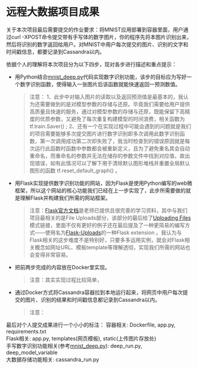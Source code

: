 # 远程大数据项目成果

关于本次项目最后需要提交的作业要求：将MNIST应用部署到容器里面，用户通过curl -XPOST命令提交带有手写体的数字图片，你的程序先将本图片识别出来，然后将识别的数字返回给用户。对MNIST中用户每次提交的图片、识别的文字和时间戳信息，都要记录到Cassandra以内。

依据个人的理解将本次项目分为以下四步，现对各步进行描述和重点提示：

- 用Python结合[mnist_deep.py](https://github.com/tensorflow/tensorflow/blob/r1.4/tensorflow/examples/tutorials/mnist/mnist_deep.py)代码实现数字识别功能，该步的目标应为写好一个数字识别函数，使得输入一张图片后该函数就能快速返回一预测数值。

	> 注意：
	1、此步中对输入图片的读取以及返回预测值是最基本的，我认为还需要做到的是对模型参数的存储与还原。毕竟我们需要给用户提供高质量且快速的服务，通过对模型参数的存储与还原，既能保留下高精度的优质参数，又避免了每次重复构建模型的时间浪费，相关函数为 tf.train.Saver() ; 
	2、还有一个在实现过程中可能会遇到的问题就是我们的项目需要能够多次提交图片进行数字识别即多次调用此数字识别函数，第一次调用成功第二次却失败了，我当时检查到的错误原因就是每次运行此函数时函数中参数都会被重新定义，且为了避免重名其会自动重命名，而重命名的参数并无法在储存的参数文件中找到对应值，故出现错误，如有此情况可以了解下用于清除默认图形堆栈并重置全局默认图形的函数 tf.reset_default_graph() 。

- 用Flask实现提供数字识别功能的网站，因为Flask是使用Python编写的web微框架，所以这个网站的核心功能我们已经在上一步实现了，此步所需要做的就是理解Flask并构建我们所需的网站框架。

	> 注意：[Flask官方文档](http://flask.pocoo.org/docs/0.12/quickstart/#a-minimal-application)是老师已提供且很完善的学习资料，其中与我们项目最相关的是File Uploads部分，该部分的最后给了[Uploading Files](http://flask.pocoo.org/docs/0.12/patterns/fileuploads/#uploading-files)模式链接，里面不仅有更好的例子还在最后提及了一种更简易的编写方式——使用名为[Flask-Uploads](http://pythonhosted.org/Flask-Uploads/)的一种Flask extension 。我认为与Flask相关的这步难度不是特别好，只要多多运用实例，就会对Flask相关概念如网址URL、模板template等理解透彻，实现我们所需的网站也会变得非常容易。

- 把前两步完成的内容放在Docker里实现。

	> 注意：其实实现过程比较简单，

- 通过Docker方式将Cassandra容器拉到本地运行起来，将网页中用户每次提交的图片、识别的结果和时间戳信息都记录到Cassandra以内。

	> 注意：
	
最后对个人提交成果进行一个小小的标注：
容器相关: Dockerfile, app.py, requirements.txt<br />
Flask相关: app.py, templates(网页模板), static(上传图片存放处)<br />
手写数字识别功能相关(参考[mnist_deep.py](https://github.com/tensorflow/tensorflow/blob/r1.4/tensorflow/examples/tutorials/mnist/mnist_deep.py)): deep_run.py, deep_model_variable<br />
大数据存储功能相关: cassandra_run.py
